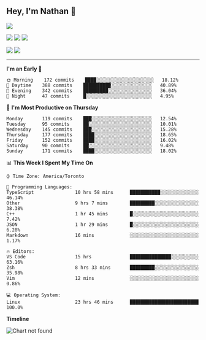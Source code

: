 ## Hey, I'm Nathan 👋

![](https://visitor-badge.laobi.icu/badge?page_id=nathan13888.visiter.badge)

[![](https://img.shields.io/badge/OS-Ubuntu-blue?style=flat-square&logo=ubuntu&logoColor=white)](https://en.wikipedia.org/wiki/Linux)
[![](https://img.shields.io/badge/Editor-VSCodeInsiders-blue?style=flat-square&logo=visual-studio-code&logoColor=white)](https://code.visualstudio.com/)
[![](https://img.shields.io/badge/Editor-Neovim-blue?style=flat-square&logo=vim&logoColor=white)](https://github.com/neovim/neovim)

![](https://github-readme-stats.vercel.app/api?username=Nathan13888&show_icons=true&theme=dracula&hide=stars&count_private=true)
![](https://github-readme-stats.vercel.app/api/top-langs/?username=Nathan13888&theme=dracula)

---

<!--START_SECTION:waka-->
**I'm an Early 🐤** 

```text
🌞 Morning    172 commits    ████░░░░░░░░░░░░░░░░░░░░░   18.12% 
🌆 Daytime    388 commits    ██████████░░░░░░░░░░░░░░░   40.89% 
🌃 Evening    342 commits    █████████░░░░░░░░░░░░░░░░   36.04% 
🌙 Night      47 commits     █░░░░░░░░░░░░░░░░░░░░░░░░   4.95%

```
📅 **I'm Most Productive on Thursday** 

```text
Monday       119 commits    ███░░░░░░░░░░░░░░░░░░░░░░   12.54% 
Tuesday      95 commits     ██░░░░░░░░░░░░░░░░░░░░░░░   10.01% 
Wednesday    145 commits    ███░░░░░░░░░░░░░░░░░░░░░░   15.28% 
Thursday     177 commits    ████░░░░░░░░░░░░░░░░░░░░░   18.65% 
Friday       152 commits    ████░░░░░░░░░░░░░░░░░░░░░   16.02% 
Saturday     90 commits     ██░░░░░░░░░░░░░░░░░░░░░░░   9.48% 
Sunday       171 commits    ████░░░░░░░░░░░░░░░░░░░░░   18.02%

```


📊 **This Week I Spent My Time On** 

```text
⌚︎ Time Zone: America/Toronto

💬 Programming Languages: 
TypeScript               10 hrs 58 mins      ███████████░░░░░░░░░░░░░░   46.14% 
Other                    9 hrs 7 mins        █████████░░░░░░░░░░░░░░░░   38.38% 
C++                      1 hr 45 mins        █░░░░░░░░░░░░░░░░░░░░░░░░   7.42% 
JSON                     1 hr 29 mins        █░░░░░░░░░░░░░░░░░░░░░░░░   6.28% 
Markdown                 16 mins             ░░░░░░░░░░░░░░░░░░░░░░░░░   1.17%

🔥 Editors: 
VS Code                  15 hrs              ███████████████░░░░░░░░░░   63.16% 
Zsh                      8 hrs 33 mins       █████████░░░░░░░░░░░░░░░░   35.98% 
Vim                      12 mins             ░░░░░░░░░░░░░░░░░░░░░░░░░   0.86%

💻 Operating System: 
Linux                    23 hrs 46 mins      █████████████████████████   100.0%

```

**Timeline**

![Chart not found](https://github.com/Nathan13888/Nathan13888/blob/master/charts/bar_graph.png) 


<!--END_SECTION:waka-->
